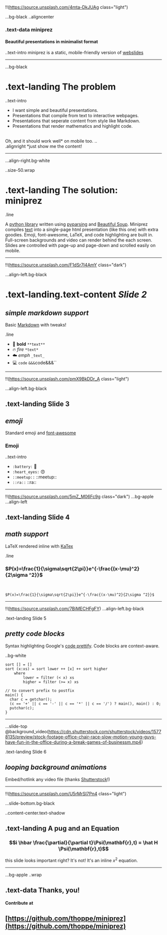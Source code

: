 !!(https://source.unsplash.com/4mta-DkJUAg class="light")

...bg-black
..aligncenter

### .text-data **miniprez** 
#### Beautiful presentations in minimalist format

..text-intro miniprez is a static, mobile-friendly version of [webslides](https://github.com/jlantunez/webslides)

-----
...bg-black 

# .text-landing The problem

..text-intro
+ I want simple and beautiful presentations.
+ Presentations that compile from text to interactive webpages.
+ Presentations that seperate content from style like Markdown. 
+ Presentations that render mathematics and highlight code.

<br>
Oh, and it should work well* on mobile too.
..

<footer>
.alignright *just show me the content!
</footer>

--------
...align-right.bg-white 

..size-50.wrap

# .text-landing The solution: <br> miniprez

.line

A [python library](https://github.com/thoppe/miniprez) written using
[pyparsing](http://pyparsing.wikispaces.com/) and
[Beautiful Soup](https://www.crummy.com/software/BeautifulSoup/bs4/doc/).
Miniprez compiles [text](tutorial.md) into a single-page html presentation
 (like this one) with extra goodies. Emoji, font-awesome, LaTeX, and code
 highlighting are built in. Full-screen backgrounds and video can render behind
 the each screen. Slides are controlled with page-up and page-down and scrolled
easily on mobile.

--------
!!(https://source.unsplash.com/F1dSr7I4AmY class="dark")

...align-left.bg-black

# .text-landing.text-content _Slide 2_

## _simple markdown support_
Basic [Markdown](https://daringfireball.net/projects/markdown/syntax) with tweaks!

.line

+ :muscle: **bold** `**text**`
+ :fire: *fire* `*text*`
+ :cloud: _emph_ `_text_`
+ :computer: `code` `&&&`code&&&``

-----
!!(https://source.unsplash.com/pmX9BkDDr_A class="light")

...align-left.bg-black


## .text-landing Slide 3

## _emoji_

Standard emoji and [font-awesome](http://fontawesome.io/)  

### Emoji
..text-intro
+ `:battery:` :battery:
+ `:heart_eyes:` :heart_eyes:
+ `::meetup::` ::meetup::
+ `::ra::` ::ra:: 

-----
!!(https://source.unsplash.com/5mZ_M06Fc9g class="dark")
...bg-apple ...align-left

## .text-landing Slide 4
## _math support_
LaTeX rendered inline with [KaTex](https://github.com/Khan/KaTeX)  

.line

### $P(x)=\frac{1}{\sigma\sqrt{2\pi}}e^{-\frac{(x-\mu)^2}{2\sigma ^2}}$

<br>

`$P(x)=\frac{1}{\sigma\sqrt{2\pi}}e^{-\frac{(x-\mu)^2}{2\sigma ^2}}$`

-----
!!(https://source.unsplash.com/7BiMECHFgFY)
...align-left.bg-black

.text-landing Slide 5
## _pretty code blocks_
Syntax highlighting Google's [code prettify](https://github.com/google/code-prettify). Code blocks are context-aware.

..bg-white
```
sort [] = []
sort (x:xs) = sort lower ++ [x] ++ sort higher
    where
        lower = filter (< x) xs
        higher = filter (>= x) xs
```

```
// to convert prefix to postfix
main() {
  char c = getchar();
  (c == '+' || c == '-' || c == '*' || c == '/') ? main(), main() : 0;
  putchar(c);
} 
```

------
...slide-top
@background_video(https://cdn.shutterstock.com/shutterstock/videos/15778135/preview/stock-footage-office-chair-race-slow-motion-young-guys-have-fun-in-the-office-during-a-break-games-of-businessm.mp4)

.text-landing Slide 6
## _looping background animations_
Embed/hotlink any video file (thanks [Shutterstock](https://www.shutterstock.com/)!)

-----

!!(https://source.unsplash.com/U5rMrSI7Pn4 class="light")

...slide-bottom.bg-black

..content-center.text-shadow 
## .text-landing **A pug and an Equation**
### $$i \hbar \frac{\partial}{\partial t}\Psi(\mathbf{r},t) = \hat H \Psi(\mathbf{r},t)$$
  
this slide looks important right? It's not! It's an inline $x^2$ equation.

------

...bg-apple
..wrap

## .text-data Thanks, you!
#### Contribute at
## [https://github.com/thoppe/miniprez](https://github.com/thoppe/miniprez)

